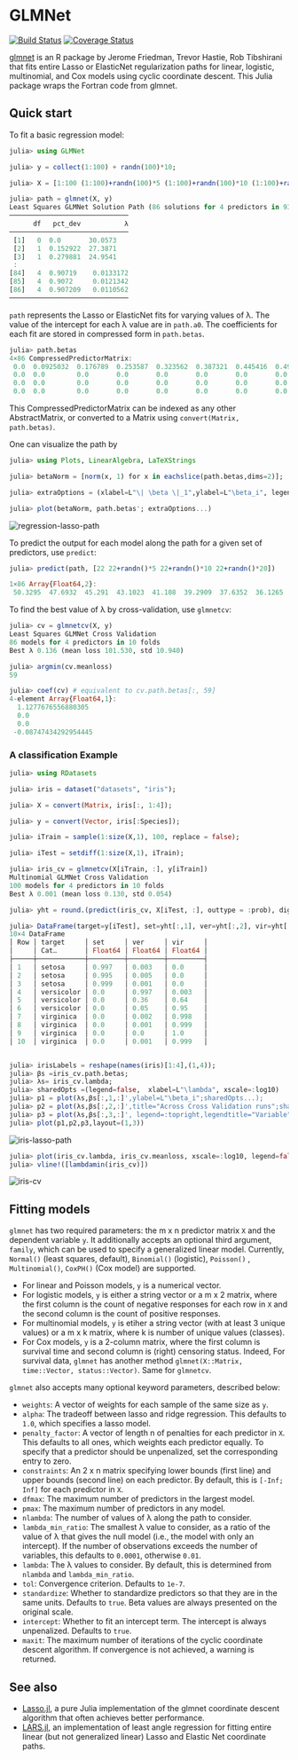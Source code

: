 <!--- to reproduce results exactly, see readmeExamples.jl --->
# GLMNet

[![Build Status](https://travis-ci.org/JuliaStats/GLMNet.jl.svg?branch=v0.0.4)](https://travis-ci.org/JuliaStats/GLMNet.jl)
[![Coverage Status](https://coveralls.io/repos/github/JuliaStats/GLMNet.jl/badge.svg)](https://coveralls.io/github/JuliaStats/GLMNet.jl)

[glmnet](http://www.jstatsoft.org/v33/i01/) is an R package by Jerome Friedman, Trevor Hastie, Rob Tibshirani that fits entire Lasso or ElasticNet regularization paths for linear, logistic, multinomial, and Cox models using cyclic coordinate descent. This Julia package wraps the Fortran code from glmnet.

## Quick start

To fit a basic regression model:

```julia
julia> using GLMNet

julia> y = collect(1:100) + randn(100)*10;

julia> X = [1:100 (1:100)+randn(100)*5 (1:100)+randn(100)*10 (1:100)+randn(100)*20];

julia> path = glmnet(X, y)
Least Squares GLMNet Solution Path (86 solutions for 4 predictors in 930 passes):
──────────────────────────────
      df   pct_dev           λ
──────────────────────────────
 [1]   0  0.0       30.0573
 [2]   1  0.152922  27.3871
 [3]   1  0.279881  24.9541
 : 
[84]   4  0.90719    0.0133172
[85]   4  0.9072     0.0121342
[86]   4  0.907209   0.0110562
──────────────────────────────
```

`path` represents the Lasso or ElasticNet fits for varying values of λ. The value of the intercept for each λ value are in `path.a0`. The coefficients for each fit are stored in compressed form in `path.betas`.

```julia
julia> path.betas
4×86 CompressedPredictorMatrix:
 0.0  0.0925032  0.176789  0.253587  0.323562  0.387321  0.445416  0.498349  0.546581  0.590527  0.63057  0.667055  0.700299  …   1.33905      1.34855     1.35822     1.36768     1.37563     1.3829      1.39005     1.39641     1.40204     1.40702     1.41195
 0.0  0.0        0.0       0.0       0.0       0.0       0.0       0.0       0.0       0.0       0.0      0.0       0.0          -0.165771    -0.17235    -0.178991   -0.185479   -0.190945   -0.195942   -0.200851   -0.20521    -0.209079   -0.212501   -0.215883
 0.0  0.0        0.0       0.0       0.0       0.0       0.0       0.0       0.0       0.0       0.0      0.0       0.0          -0.00968611  -0.0117121  -0.0135919  -0.0154413  -0.0169859  -0.0183965  -0.0197951  -0.0210362  -0.0221345  -0.0231023  -0.0240649
 0.0  0.0        0.0       0.0       0.0       0.0       0.0       0.0       0.0       0.0       0.0      0.0       0.0          -0.110093    -0.110505   -0.111078   -0.11163    -0.112102   -0.112533   -0.112951   -0.113324   -0.113656   -0.113953   -0.11424
```

This CompressedPredictorMatrix can be indexed as any other AbstractMatrix, or converted to a Matrix using `convert(Matrix, path.betas)`.

One can visualize the path by

``` julia
julia> using Plots, LinearAlgebra, LaTeXStrings

julia> betaNorm = [norm(x, 1) for x in eachslice(path.betas,dims=2)];

julia> extraOptions = (xlabel=L"\| \beta \|_1",ylabel=L"\beta_i", legend=:topleft,legendtitle="Variable", labels=[1 2 3 4]);

julia> plot(betaNorm, path.betas'; extraOptions...)
```
![regression-lasso-path](regressionLassoPath.svg)


To predict the output for each model along the path for a given set of predictors, use `predict`:

```julia
julia> predict(path, [22 22+randn()*5 22+randn()*10 22+randn()*20])

1×86 Array{Float64,2}:
 50.3295  47.6932  45.291  43.1023  41.108  39.2909  37.6352  36.1265  34.7519  33.4995  32.3583  31.3184  30.371  29.5077  28.7211  28.0044  …  21.3966  21.3129  21.2472  21.1746  21.1191  21.0655  21.0127  20.9687  20.9284  20.8885  20.8531  20.8218  20.7942  20.7667
```

To find the best value of λ by cross-validation, use `glmnetcv`:

```julia
julia> cv = glmnetcv(X, y) 
Least Squares GLMNet Cross Validation
86 models for 4 predictors in 10 folds
Best λ 0.136 (mean loss 101.530, std 10.940)

julia> argmin(cv.meanloss)
59

julia> coef(cv) # equivalent to cv.path.betas[:, 59]
4-element Array{Float64,1}:
  1.1277676556880305
  0.0
  0.0
 -0.08747434292954445
```

### A classification Example

```julia
julia> using RDatasets

julia> iris = dataset("datasets", "iris");

julia> X = convert(Matrix, iris[:, 1:4]);

julia> y = convert(Vector, iris[:Species]);

julia> iTrain = sample(1:size(X,1), 100, replace = false);

julia> iTest = setdiff(1:size(X,1), iTrain);

julia> iris_cv = glmnetcv(X[iTrain, :], y[iTrain])
Multinomial GLMNet Cross Validation
100 models for 4 predictors in 10 folds
Best λ 0.001 (mean loss 0.130, std 0.054)

julia> yht = round.(predict(iris_cv, X[iTest, :], outtype = :prob), digits=3);

julia> DataFrame(target=y[iTest], set=yht[:,1], ver=yht[:,2], vir=yht[:,3])[5:5:50,:]
10×4 DataFrame
│ Row │ target     │ set     │ ver     │ vir     │
│     │ Cat…       │ Float64 │ Float64 │ Float64 │
├─────┼────────────┼─────────┼─────────┼─────────┤
│ 1   │ setosa     │ 0.997   │ 0.003   │ 0.0     │
│ 2   │ setosa     │ 0.995   │ 0.005   │ 0.0     │
│ 3   │ setosa     │ 0.999   │ 0.001   │ 0.0     │
│ 4   │ versicolor │ 0.0     │ 0.997   │ 0.003   │
│ 5   │ versicolor │ 0.0     │ 0.36    │ 0.64    │
│ 6   │ versicolor │ 0.0     │ 0.05    │ 0.95    │
│ 7   │ virginica  │ 0.0     │ 0.002   │ 0.998   │
│ 8   │ virginica  │ 0.0     │ 0.001   │ 0.999   │
│ 9   │ virginica  │ 0.0     │ 0.0     │ 1.0     │
│ 10  │ virginica  │ 0.0     │ 0.001   │ 0.999   │


julia> irisLabels = reshape(names(iris)[1:4],(1,4));
julia> βs =iris_cv.path.betas;
julia> λs= iris_cv.lambda;
julia> sharedOpts =(legend=false,  xlabel=L"\lambda", xscale=:log10) 
julia> p1 = plot(λs,βs[:,1,:]',ylabel=L"\beta_i";sharedOpts...);
julia> p2 = plot(λs,βs[:,2,:]',title="Across Cross Validation runs";sharedOpts...);
julia> p3 = plot(λs,βs[:,3,:]', legend=:topright,legendtitle="Variable", labels=irisLabels,xlabel=L"\lambda",xscale=:log10);
julia> plot(p1,p2,p3,layout=(1,3))
```
![iris-lasso-path](iris_path.svg) 

```julia
julia> plot(iris_cv.lambda, iris_cv.meanloss, xscale=:log10, legend=false, yerror=iris_cv.stdloss,xlabel=L"\lambda",ylabel="loss")
julia> vline!([lambdamin(iris_cv)])
```
![iris-cv](lambda_plot.svg)

## Fitting models

`glmnet` has two required parameters: the m x n predictor matrix `X` and the dependent variable `y`. It additionally accepts an optional third argument, `family`, which can be used to specify a generalized linear model. Currently, `Normal()` (least squares, default), `Binomial()` (logistic), `Poisson()` , `Multinomial()`, `CoxPH()` (Cox model) are supported. 

- For linear and Poisson models, `y` is a numerical vector.
- For logistic models, `y` is either a string vector or a m x 2 matrix, where the first column is the count of negative responses for each row in `X` and the second column is the count of positive responses. 
- For multinomial models, `y` is etiher a string vector (with at least 3 unique values) or a m x k matrix, where k is number of unique values (classes).
- For Cox models, `y` is a 2-column matrix, where the first column is survival time and second column is (right) censoring status. Indeed, For survival data, `glmnet` has another method `glmnet(X::Matrix, time::Vector, status::Vector)`. Same for `glmnetcv`.


`glmnet` also accepts many optional keyword parameters, described below:

 - `weights`: A vector of weights for each sample of the same size as `y`.
 - `alpha`: The tradeoff between lasso and ridge regression. This defaults to `1.0`, which specifies a lasso model.
 - `penalty_factor`: A vector of length n of penalties for each predictor in `X`. This defaults to all ones, which weights each predictor equally. To specify that a predictor should be unpenalized, set the corresponding entry to zero.
 - `constraints`: An 2 x n matrix specifying lower bounds (first line) and upper bounds (second line) on each predictor. By default, this is `[-Inf; Inf]` for each predictor in `X`.
 - `dfmax`: The maximum number of predictors in the largest model.
 - `pmax`: The maximum number of predictors in any model.
 - `nlambda`: The number of values of λ along the path to consider.
 - `lambda_min_ratio`: The smallest λ value to consider, as a ratio of the value of λ that gives the null model (i.e., the model with only an intercept). If the number of observations exceeds the number of variables, this defaults to `0.0001`, otherwise `0.01`.
 - `lambda`: The λ values to consider. By default, this is determined from `nlambda` and `lambda_min_ratio`.
 - `tol`: Convergence criterion. Defaults to `1e-7`.
 - `standardize`: Whether to standardize predictors so that they are in the same units. Defaults to `true`. Beta values are always presented on the original scale.
 - `intercept`: Whether to fit an intercept term. The intercept is always unpenalized. Defaults to `true`.
 - `maxit`: The maximum number of iterations of the cyclic coordinate descent algorithm. If convergence is not achieved, a warning is returned.


## See also

 - [Lasso.jl](https://github.com/simonster/Lasso.jl), a pure Julia implementation of the glmnet coordinate descent algorithm that often achieves better performance.
 - [LARS.jl](https://github.com/simonster/LARS.jl), an implementation
   of least angle regression for fitting entire linear (but not
   generalized linear) Lasso and Elastic Net coordinate paths.
